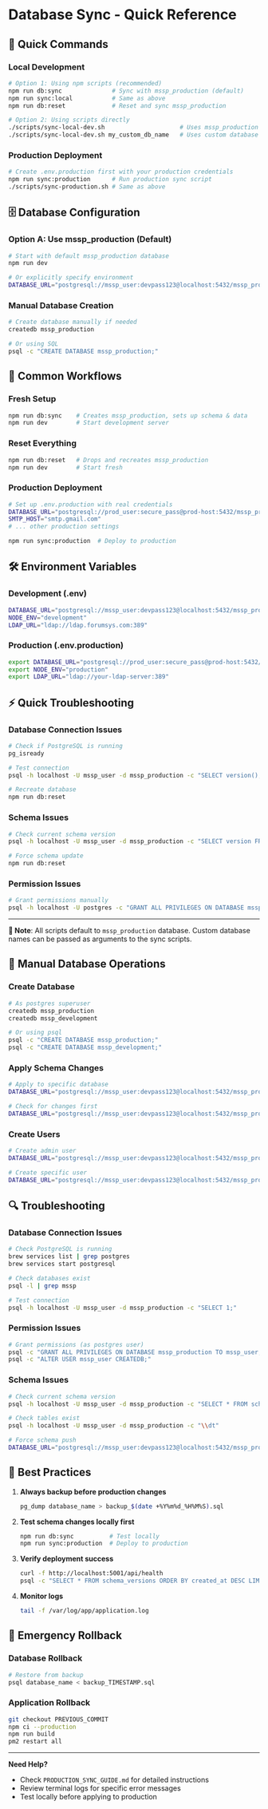 # Database Sync - Quick Reference

## 🚀 **Quick Commands**

### **Local Development**
```bash
# Option 1: Using npm scripts (recommended)
npm run db:sync              # Sync with mssp_production (default)
npm run sync:local           # Same as above
npm run db:reset             # Reset and sync mssp_production

# Option 2: Using scripts directly
./scripts/sync-local-dev.sh                     # Uses mssp_production (default)
./scripts/sync-local-dev.sh my_custom_db_name   # Uses custom database name
```

### **Production Deployment**
```bash
# Create .env.production first with your production credentials
npm run sync:production      # Run production sync script
./scripts/sync-production.sh # Same as above
```

## 🗄️ **Database Configuration**

### **Option A: Use mssp_production (Default)**
```bash
# Start with default mssp_production database
npm run dev

# Or explicitly specify environment
DATABASE_URL="postgresql://mssp_user:devpass123@localhost:5432/mssp_production" npm run dev
```

### **Manual Database Creation**
```bash
# Create database manually if needed
createdb mssp_production

# Or using SQL
psql -c "CREATE DATABASE mssp_production;"
```

## 🔄 **Common Workflows**

### **Fresh Setup**
```bash
npm run db:sync    # Creates mssp_production, sets up schema & data
npm run dev        # Start development server
```

### **Reset Everything**  
```bash
npm run db:reset   # Drops and recreates mssp_production
npm run dev        # Start fresh
```

### **Production Deployment**
```bash
# Set up .env.production with real credentials
DATABASE_URL="postgresql://prod_user:secure_pass@prod-host:5432/mssp_production"
SMTP_HOST="smtp.gmail.com"
# ... other production settings

npm run sync:production  # Deploy to production
```

## 🛠️ **Environment Variables**

### **Development (.env)**
```bash
DATABASE_URL="postgresql://mssp_user:devpass123@localhost:5432/mssp_production"
NODE_ENV="development"
LDAP_URL="ldap://ldap.forumsys.com:389"
```

### **Production (.env.production)**
```bash
export DATABASE_URL="postgresql://prod_user:secure_pass@prod-host:5432/mssp_production"
export NODE_ENV="production"
export LDAP_URL="ldap://your-ldap-server:389"
```

## ⚡ **Quick Troubleshooting**

### **Database Connection Issues**
```bash
# Check if PostgreSQL is running
pg_isready

# Test connection
psql -h localhost -U mssp_user -d mssp_production -c "SELECT version();"

# Recreate database
npm run db:reset
```

### **Schema Issues**
```bash
# Check current schema version
psql -h localhost -U mssp_user -d mssp_production -c "SELECT version FROM schema_version ORDER BY applied_at DESC LIMIT 1;"

# Force schema update
npm run db:reset
```

### **Permission Issues**
```bash
# Grant permissions manually
psql -h localhost -U postgres -c "GRANT ALL PRIVILEGES ON DATABASE mssp_production TO mssp_user;"
```

---

**📝 Note**: All scripts default to `mssp_production` database. Custom database names can be passed as arguments to the sync scripts.

## 🔧 **Manual Database Operations**

### **Create Database**
```bash
# As postgres superuser
createdb mssp_production
createdb mssp_development

# Or using psql
psql -c "CREATE DATABASE mssp_production;"
psql -c "CREATE DATABASE mssp_development;"
```

### **Apply Schema Changes**
```bash
# Apply to specific database
DATABASE_URL="postgresql://mssp_user:devpass123@localhost:5432/mssp_production" npx drizzle-kit push

# Check for changes first
DATABASE_URL="postgresql://mssp_user:devpass123@localhost:5432/mssp_production" npx drizzle-kit check
```

### **Create Users**
```bash
# Create admin user
DATABASE_URL="postgresql://mssp_user:devpass123@localhost:5432/mssp_production" node create-admin-user.cjs

# Create specific user
DATABASE_URL="postgresql://mssp_user:devpass123@localhost:5432/mssp_production" node create-admin-user.cjs admin@test.mssp.local SecureTestPass123! testadmin Test Admin
```

## 🔍 **Troubleshooting**

### **Database Connection Issues**
```bash
# Check PostgreSQL is running
brew services list | grep postgres
brew services start postgresql

# Check databases exist
psql -l | grep mssp

# Test connection
psql -h localhost -U mssp_user -d mssp_production -c "SELECT 1;"
```

### **Permission Issues**
```bash
# Grant permissions (as postgres user)
psql -c "GRANT ALL PRIVILEGES ON DATABASE mssp_production TO mssp_user;"
psql -c "ALTER USER mssp_user CREATEDB;"
```

### **Schema Issues**
```bash
# Check current schema version
psql -h localhost -U mssp_user -d mssp_production -c "SELECT * FROM schema_versions ORDER BY created_at DESC;"

# Check tables exist
psql -h localhost -U mssp_user -d mssp_production -c "\\dt"

# Force schema push
DATABASE_URL="postgresql://mssp_user:devpass123@localhost:5432/mssp_production" npx drizzle-kit push --force
```

## 🎯 **Best Practices**

1. **Always backup before production changes**
   ```bash
   pg_dump database_name > backup_$(date +%Y%m%d_%H%M%S).sql
   ```

2. **Test schema changes locally first**
   ```bash
   npm run db:sync          # Test locally
   npm run sync:production  # Deploy to production
   ```

3. **Verify deployment success**
   ```bash
   curl -f http://localhost:5001/api/health
   psql -c "SELECT * FROM schema_versions ORDER BY created_at DESC LIMIT 1;"
   ```

4. **Monitor logs**
   ```bash
   tail -f /var/log/app/application.log
   ```

## 🚨 **Emergency Rollback**

### **Database Rollback**
```bash
# Restore from backup
psql database_name < backup_TIMESTAMP.sql
```

### **Application Rollback**
```bash
git checkout PREVIOUS_COMMIT
npm ci --production
npm run build
pm2 restart all
```

---

**Need Help?**
- Check `PRODUCTION_SYNC_GUIDE.md` for detailed instructions
- Review terminal logs for specific error messages
- Test locally before applying to production 